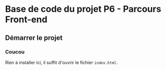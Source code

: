 # Base de code du projet P6 - Parcours Front-end

## Démarrer le projet
### Coucou

Rien à installer ici, il suffit d'ouvrir le fichier `index.html`.

